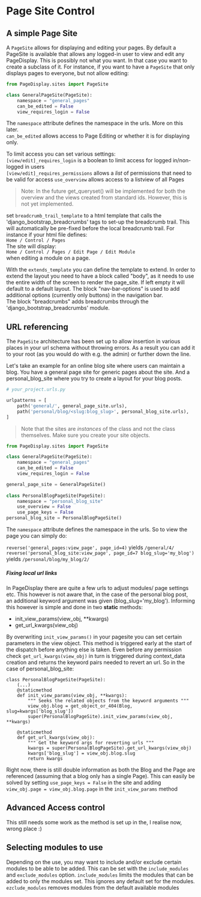 Page Site Control
=================

A simple Page Site
-------------------

A `PageSite` allows for displaying and editing your pages. By default a PageSite is available that allows any logged-in
user to view and edit any PageDisplay. This is possibly not what you want. In that case you want to create a subclass
of it. For instance, if you want to have a `PageSite` that only displays pages to everyone, but not allow editing:

``` python
from PageDisplay.sites import PageSite

class GeneralPageSite(PageSite):
    namespace = "general_pages"
    can_be_edited = False
    view_requires_login = False
```

The `namespace` attribute defines the namespace in the urls. More on this later.  
`can_be_edited` allows access to Page Editing or whether it is for displaying only.

To limit access you can set various settings:  
`[view/edit]_requires_login` is a boolean to limit access for logged in/non-logged in users  
`[view/edit]_requires_permissions` allows a _list_ of permissions that need to be valid for access
`use_overview` allows access to a listview of all Pages
> Note: In the future get_queryset() will be implemented for both the overview and the views created from standard
> ids. However, this is not yet implemented.

set `breadcrumb_trail_template` to a html template that calls the 'django_bootstrap_breadcrumbs' tags to set-up the
breadcrumb trail. This will automatically be pre-fixed before the local breadcrumb trail. For instance if your html
file defines:   
``Home / Control / Pages``   
The site will display:   
``Home / Control / Pages / Edit Page / Edit Module``   
when editing a module on a page.

With the `extends_template` you can define the template to extend. In order to extend the layout you need to have
a block called "body", as it needs to use the entire width of the screen to render the page_site. If left empty it will
default to a default layout. The block "nav-bar-options" is used to add additional options (currently only buttons) in
the navigation bar.  
The block "breadcrumbs" adds breadcrumbs through the 'django_bootstrap_breadcrumbs' module.

URL referencing
---------------
The `PageSite` architecture has been set up to allow insertion in various places in your url schema without throwing
errors. As a result you can add it to your root (as you would do with e.g. the admin) or further down the line.

Let's take an example for an online blog site where users can maintain a blog. You have a general page site for
generic pages about the site. And a personal_blog_site where you try to create a layout for your blog posts.

``` python
# your_project.urls.py

urlpatterns = [
    path('general/', general_page_site.urls),
    path('personal/blog/<slug:blog_slug>', personal_blog_site.urls),
]
```
>Note that the sites are _instances_ of the class and not the class themselves. Make sure you create your site objects.
``` python
from PageDisplay.sites import PageSite

class GeneralPageSite(PageSite):
    namespace = "general_pages"
    can_be_edited = False
    view_requires_login = False

general_page_site = GeneralPageSite()
    
class PersonalBlogPageSite(PageSite):
    namespace = "personal_blog_site"
    use_overview = False
    use_page_keys = False
personal_blog_site = PersonalBlogPageSite()
```
The `namespace` attribute defines the namespace in the urls. So to view the page you can simply do:

`` reverse('general_pages:view_page', page_id=4) ``  yields `` /general/4/ ``
`` reverse('personal_blog_site:view_page', page_id=7 blog_slug='my_blog') ``  yields `` /personal/blog/my_blog/2/ ``

##### Fixing local url links
In PageDisplay there are quite a few urls to adjust modules/ page settings etc. This however is not aware that,
in the case of the personal blog post, an additional keyword argument was given (blog_slug='my_blog'). Informing this
however is simple and done in two **static** methods:  
- init_view_params(view_obj, **kwargs)
- get_url_kwargs(view_obj)

By overwriting `init_view_params()` in your pagesite you can set certain parameters in the view object. This method
is triggered early at the start of the dispatch before anything else is taken. Even before any permission check
`get_url_kwargs(view_obj)` in turn is triggered during context_data creation and returns the keyword pairs needed
to revert an url. So in the case of personal_blog_site:
```
class PersonalBlogPageSite(PageSite):
    (...)
    @staticmethod
    def init_view_params(view_obj, **kwargs):
        """ Seeks the related objects from the keyword arguments """
        view_obj.blog = get_object_or_404(Blog, slug=kwargs['blog_slug'])
        super(PersonalBlogPageSite).init_view_params(view_obj, **kwargs)

    @staticmethod
    def get_url_kwargs(view_obj):
        """ Get the keyword args for reverting urls """
        kwargs = super(PersonalBlogPageSite).get_url_kwargs(view_obj)
        kwargs['blog_slug'] = view_obj.blog.slug
        return kwargs
```

Right now, there is still double information as both the Blog and the Page are referenced (assuming that a blog only
has a single Page). This can easily be solved by setting `use_page_keys = False` in the site
and adding `view_obj.page = view_obj.blog.page` in the `init_view_params` method

Advanced Access control
-----------------------

This still needs some work as the method is set up in the, I realise now, wrong place :)


Selecting modules to use
------------------------
Depending on the use, you may want to include and/or exclude certain modules to be able to be added.
This can be set with the `include_modules` and `exclude_modules` option. `include_modules` limits the modules that can be added
to only the modules set. This ignores any default set for the modules.
`ezclude_modules` removes modules from the default available modules


   






